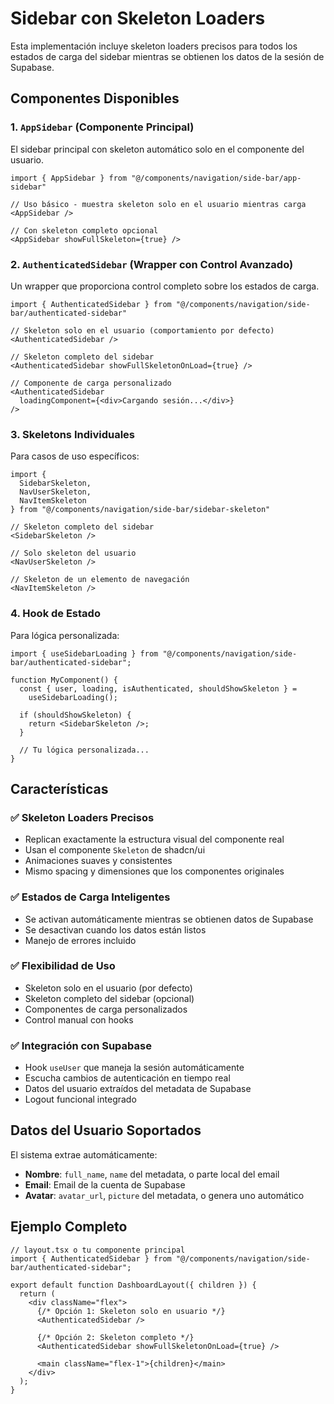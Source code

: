 # Sidebar con Skeleton Loaders

Esta implementación incluye skeleton loaders precisos para todos los estados de carga del sidebar mientras se obtienen los datos de la sesión de Supabase.

## Componentes Disponibles

### 1. `AppSidebar` (Componente Principal)

El sidebar principal con skeleton automático solo en el componente del usuario.

```tsx
import { AppSidebar } from "@/components/navigation/side-bar/app-sidebar"

// Uso básico - muestra skeleton solo en el usuario mientras carga
<AppSidebar />

// Con skeleton completo opcional
<AppSidebar showFullSkeleton={true} />
```

### 2. `AuthenticatedSidebar` (Wrapper con Control Avanzado)

Un wrapper que proporciona control completo sobre los estados de carga.

```tsx
import { AuthenticatedSidebar } from "@/components/navigation/side-bar/authenticated-sidebar"

// Skeleton solo en el usuario (comportamiento por defecto)
<AuthenticatedSidebar />

// Skeleton completo del sidebar
<AuthenticatedSidebar showFullSkeletonOnLoad={true} />

// Componente de carga personalizado
<AuthenticatedSidebar
  loadingComponent={<div>Cargando sesión...</div>}
/>
```

### 3. Skeletons Individuales

Para casos de uso específicos:

```tsx
import {
  SidebarSkeleton,
  NavUserSkeleton,
  NavItemSkeleton
} from "@/components/navigation/side-bar/sidebar-skeleton"

// Skeleton completo del sidebar
<SidebarSkeleton />

// Solo skeleton del usuario
<NavUserSkeleton />

// Skeleton de un elemento de navegación
<NavItemSkeleton />
```

### 4. Hook de Estado

Para lógica personalizada:

```tsx
import { useSidebarLoading } from "@/components/navigation/side-bar/authenticated-sidebar";

function MyComponent() {
  const { user, loading, isAuthenticated, shouldShowSkeleton } =
    useSidebarLoading();

  if (shouldShowSkeleton) {
    return <SidebarSkeleton />;
  }

  // Tu lógica personalizada...
}
```

## Características

### ✅ Skeleton Loaders Precisos

- Replican exactamente la estructura visual del componente real
- Usan el componente `Skeleton` de shadcn/ui
- Animaciones suaves y consistentes
- Mismo spacing y dimensiones que los componentes originales

### ✅ Estados de Carga Inteligentes

- Se activan automáticamente mientras se obtienen datos de Supabase
- Se desactivan cuando los datos están listos
- Manejo de errores incluido

### ✅ Flexibilidad de Uso

- Skeleton solo en el usuario (por defecto)
- Skeleton completo del sidebar (opcional)
- Componentes de carga personalizados
- Control manual con hooks

### ✅ Integración con Supabase

- Hook `useUser` que maneja la sesión automáticamente
- Escucha cambios de autenticación en tiempo real
- Datos del usuario extraídos del metadata de Supabase
- Logout funcional integrado

## Datos del Usuario Soportados

El sistema extrae automáticamente:

- **Nombre**: `full_name`, `name` del metadata, o parte local del email
- **Email**: Email de la cuenta de Supabase
- **Avatar**: `avatar_url`, `picture` del metadata, o genera uno automático

## Ejemplo Completo

```tsx
// layout.tsx o tu componente principal
import { AuthenticatedSidebar } from "@/components/navigation/side-bar/authenticated-sidebar";

export default function DashboardLayout({ children }) {
  return (
    <div className="flex">
      {/* Opción 1: Skeleton solo en usuario */}
      <AuthenticatedSidebar />

      {/* Opción 2: Skeleton completo */}
      <AuthenticatedSidebar showFullSkeletonOnLoad={true} />

      <main className="flex-1">{children}</main>
    </div>
  );
}
```
